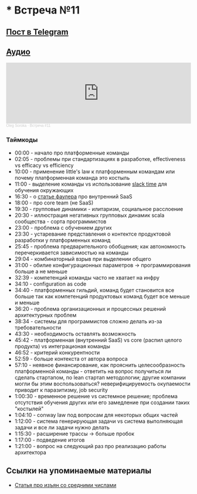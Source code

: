 # * Встреча №11

## [Пост в Telegram](https://t.me/modernsd/21727)

## [Аудио](https://soundcloud.com/oleg-soroka/vstrecha-11)

<iframe width="100%" height="166" scrolling="no" frameborder="no" allow="autoplay" src="https://w.soundcloud.com/player/?url=https%3A//api.soundcloud.com/tracks/1630941840&color=%23ff5500&auto_play=false&hide_related=false&show_comments=true&show_user=true&show_reposts=false&show_teaser=true"></iframe><div style="font-size: 10px; color: #cccccc;line-break: anywhere;word-break: normal;overflow: hidden;white-space: nowrap;text-overflow: ellipsis; font-family: Interstate,Lucida Grande,Lucida Sans Unicode,Lucida Sans,Garuda,Verdana,Tahoma,sans-serif;font-weight: 100;"><a href="https://soundcloud.com/oleg-soroka" title="Oleg Soroka" target="_blank" style="color: #cccccc; text-decoration: none;">Oleg Soroka</a> · <a href="https://soundcloud.com/oleg-soroka/vstrecha-11" title="Встреча #11" target="_blank" style="color: #cccccc; text-decoration: none;">Встреча #11</a></div>

### Таймкоды

- 00:00 - начало про платформенные команды
- 02:05 - проблемы при стандартизациях в разработке, effectiveness vs efficacy vs efficiency
- 10:00 - применение little's law к платформенным командам или почему платформенная команда это костыль
- 11:00 - выделение команды vs использование [slack time](https://t.me/modernsd/20355) для обучения окружающих
- 16:30 - о [статье фаулера](https://martinfowler.com/articles/platform-prerequisites.html) про внутренний SaaS
- 18:00 - про core team (не SaaS)
- 19:30 - групповые динамики - илитаризм, социальное расслоение
- 20:30 - иллюстрация негативных групповых динамик scala сообщества - сорта программистов
- 23:00 - проблема с обучением других
- 23:30 - устаревание представления о контектсе продуктовой разработки у платформенных команд
- 25:45 - проблема предварительного обобщения; как автономность перечеркивается зависимостью на команды
- 29:04 - комбинаторный взрыв при выделении общего
- 31:00 - обилие конфигурационных параметров -> программирования больше а не меньше
- 32:39 - компетенций команды часто не хватает на инфру
- 34:10 - configuration as code
- 34:40 - платформенных гильдий, команд будет становится все больше так как компетенций продуктовых команд будет все меньше и меньше
- 36:20 - проблема организационных и процессных решений архитектурных проблем
- 38:34 - системы для программистов сложно делать из-за требовательности
- 43:30 - необходимость оставлять возможность
- 45:42 - платформенная (внутренний SaaS) vs core (распил целого продукта) vs интеграционая команды
- 46:52 - критерий конкурентности
- 52:59 - больше контекста от автора вопроса
- 57:10 - неявное финансирование, как прояснить целесообразность платформенной команды - ответить на вопрос получиться ли сделать стартапом, по lean стартап методологии; другие компании могли бы этим воспользоваться? неверифицируемость окупаемости приводит к паразитизму, job security
- 1:00:30 - временное решение vs системное решение; проблема отсутствия обучения других или его замедление при создании таких "костылей"
- 1:04:10 - conway law под вопросам для некоторых общих частей
- 1:12:00 - система генерирующая задачи vs система выполняющая задачи и все ли задачи нужно делать
- 1:15:30 - расширение трассы -> больше пробок
- 1:17:00 - подведение итогов
- 1:21:00 - вопрос на следующий раз про реализацию работы архитектора

## Cсылки на упоминаемые материалы

- [Статья про изъян со средними числами](https://habr.com/ru/post/391425/)
